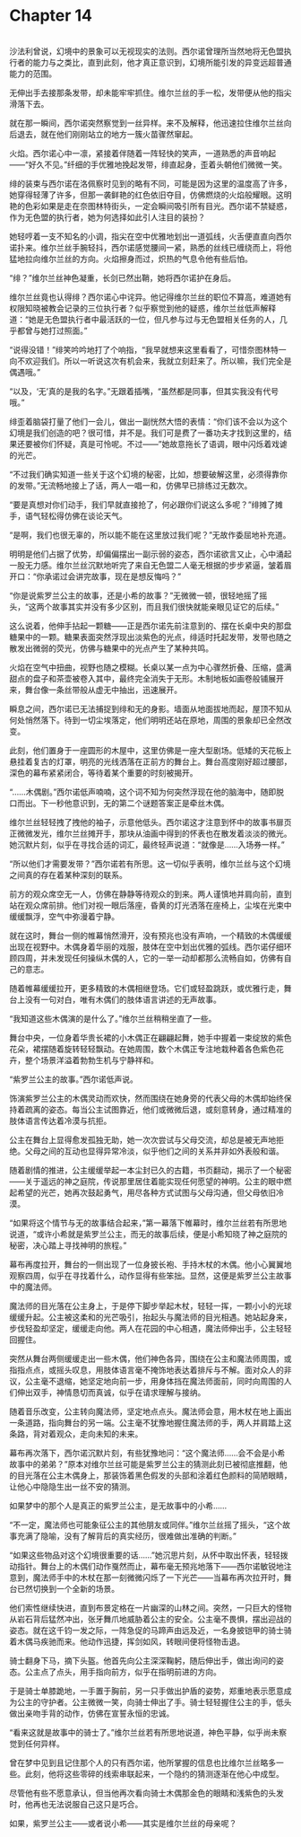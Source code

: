 # Chapter 14

<br>
沙法利曾说，幻境中的景象可以无视现实的法则。西尔诺曾理所当然地将无色盟执行者的能力与之类比，直到此刻，他才真正意识到，幻境所能引发的异变远超普通能力的范围。

无伸出手去接那条发带，却未能牢牢抓住。维尔兰丝的手一松，发带便从他的指尖滑落下去。

就在那一瞬间，西尔诺突然察觉到一丝异样。来不及解释，他迅速拉住维尔兰丝向后退去，就在他们刚刚站立的地方一簇火苗骤然窜起。

火焰。西尔诺心中一凛，紧接着伴随着一阵轻快的笑声，一道熟悉的声音响起——“好久不见。”纤细的手优雅地挽起发带，绯直起身，歪着头朝他们微微一笑。

绯的装束与西尔诺在洛佩察时见到的略有不同，可能是因为这里的温度高了许多，她穿得轻薄了许多，但那一袭鲜艳的红色依旧夺目，仿佛燃烧的火焰般耀眼。这明艳的色彩如果是走在奈图林特街头，一定会瞬间吸引所有目光。西尔诺不禁疑惑，作为无色盟的执行者，她为何选择如此引人注目的装扮？

她轻哼着一支不知名的小调，指尖在空中优雅地划出一道弧线，火舌便直直向西尔诺扑来。维尔兰丝手腕轻抖，西尔诺感觉腰间一紧，熟悉的丝线已缠绕而上，将他猛地拉向维尔兰丝的方向。火焰擦身而过，炽热的气息令他有些后怕。

“绯？”维尔兰丝神色凝重，长剑已然出鞘，她将西尔诺护在身后。

维尔兰丝竟也认得绯？西尔诺心中诧异。他记得维尔兰丝的职位不算高，难道她有权限知晓被教会记录的三位执行者？似乎察觉到他的疑惑，维尔兰丝低声解释道：“她是无色盟执行者中最活跃的一位，但凡参与过与无色盟相关任务的人，几乎都曾与她打过照面。”

“说得没错！”绯笑吟吟地打了个响指，“我早就想来这里看看了，可惜奈图林特一向不欢迎我们。所以一听说这次有机会来，我就立刻赶来了。所以嘛，我们完全是偶遇哦。”

“以及，‘无’真的是我的名字。”无跟着插嘴，“虽然都是同事，但其实我没有代号哦。”

绯歪着脑袋打量了他们一会儿，做出一副恍然大悟的表情：“你们该不会以为这个幻境是我们创造的吧？很可惜，并不是。我们可是费了一番功夫才找到这里的，结果还要被你们怀疑，真是可怜呢。不过——”她故意拖长了语调，眼中闪烁着戏谑的光芒。

“不过我们确实知道一些关于这个幻境的秘密，比如，想要破解这里，必须得靠你的发带。”无流畅地接上了话，两人一唱一和，仿佛早已排练过无数次。

“要是真想对你们动手，我们早就直接抢了，何必跟你们说这么多呢？”绯摊了摊手，语气轻松得仿佛在谈论天气。

“是啊，我们也很无辜的，所以能不能在这里放过我们呢？”无故作委屈地补充道。

明明是他们占据了优势，却偏偏摆出一副示弱的姿态，西尔诺欲言又止，心中涌起一股无力感。维尔兰丝沉默地听完了来自无色盟二人毫无根据的步步紧逼，皱着眉开口：“你承诺过会讲完故事，现在是想反悔吗？”

“你是说紫罗兰公主的故事，还是小希的故事？”无微微一顿，很轻地摇了摇头，“这两个故事其实并没有多少区别，而且我们很快就能亲眼见证它的后续。”

这么说着，他伸手拈起一颗糖——正是西尔诺先前注意到的、摆在长桌中央的那盘糖果中的一颗。糖果表面突然浮现出淡紫色的光点，绯适时托起发带，发带也随之散发出微弱的荧光，仿佛与糖果中的光点产生了某种共鸣。

火焰在空气中扭曲，视野也随之模糊。长桌以某一点为中心骤然折叠、压缩，盛满甜点的盘子和茶壶被卷入其中，最终完全消失于无形。木制地板如画卷般铺展开来，舞台像一条丝带般从虚无中抽出，迅速展开。

瞬息之间，西尔诺已无法捕捉到绯和无的身影。墙面从地面拔地而起，屋顶不知从何处悄然落下。待到一切尘埃落定，他们明明还站在原地，周围的景象却已全然改变。

此刻，他们置身于一座圆形的木屋中，这里仿佛是一座大型剧场。低矮的天花板上悬挂着复古的灯罩，明亮的光线洒落在正前方的舞台上。舞台高度刚好超过腰部，深色的幕布紧紧闭合，等待着某个重要的时刻被揭开。

“……木偶剧。”西尔诺低声喃喃，这个词不知为何突然浮现在他的脑海中，随即脱口而出。下一秒他意识到，无的第二个谜题答案正是牵丝木偶。

维尔兰丝轻轻拽了拽他的袖子，示意他低头。西尔诺这才注意到怀中的故事书扉页正微微发光，维尔兰丝摊开手，那块从油画中得到的怀表也在散发着淡淡的微光。她沉默片刻，似乎在寻找合适的词汇，最终轻声说道：“就像是……入场券一样。”

“所以他们才需要发带？”西尔诺若有所思。这一切似乎表明，维尔兰丝与这个幻境之间真的存在着某种深刻的联系。

前方的观众席空无一人，仿佛在静静等待观众的到来。两人谨慎地并肩向前，直到站在观众席前排。他们对视一眼后落座，昏黄的灯光洒落在座椅上，尘埃在光束中缓缓飘浮，空气中弥漫着宁静。

就在这时，舞台一侧的帷幕悄然滑开，没有预兆也没有声响，一个精致的木偶缓缓出现在视野中。木偶身着华丽的戏服，肢体在空中划出优雅的弧线。西尔诺仔细环顾四周，并未发现任何操纵木偶的人，它的一举一动却都那么流畅自如，仿佛有自己的意志。

随着帷幕缓缓拉开，更多精致的木偶相继登场。它们或轻盈跳跃，或优雅行走，舞台上没有一句对白，唯有木偶们的肢体语言讲述的无声故事。

“我知道这些木偶演的是什么了。”维尔兰丝稍稍坐直了一些。

舞台中央，一位身着华贵长裙的小木偶正在翩翩起舞，她手中握着一束绽放的紫色花朵，裙摆随着旋转轻轻飘动。在她周围，数个木偶正专注地栽种着各色紫色花卉，整个场景洋溢着勃勃生机与宁静祥和。

“紫罗兰公主的故事。”西尔诺低声说。

饰演紫罗兰公主的木偶灵动而欢快，然而围绕在她身旁的代表父母的木偶却始终保持着疏离的姿态。每当公主试图靠近，他们或微微后退，或刻意转身，通过精准的肢体语言传达着冷漠与抗拒。

公主在舞台上显得愈发孤独无助，她一次次尝试与父母交流，却总是被无声地拒绝。父母之间的互动也显得异常冷淡，似乎他们之间的关系并非如外表般和谐。

随着剧情的推进，公主缓缓举起一本尘封已久的古籍，书页翻动，揭示了一个秘密——关于遥远的神之庭院，传说那里居住着能实现任何愿望的神明。公主的眼中燃起希望的光芒，她再次鼓起勇气，用尽各种方式试图与父母沟通，但父母依旧冷漠。

“如果将这个情节与无的故事结合起来，”第一幕落下帷幕时，维尔兰丝若有所思地说道，“或许小希就是紫罗兰公主，而无的故事后续，便是小希知晓了神之庭院的秘密，决心踏上寻找神明的旅程。”

幕布再度拉开，舞台的一侧出现了一位身披长袍、手持木杖的木偶。他小心翼翼地观察四周，似乎在寻找着什么，动作显得有些笨拙。显然，这便是紫罗兰公主故事中的魔法师。

魔法师的目光落在公主身上，于是停下脚步举起木杖，轻轻一挥，一颗小小的光球缓缓升起。公主被这柔和的光芒吸引，抬起头与魔法师的目光相遇。她站起身来，步伐轻盈却坚定，缓缓走向他。两人在花园的中心相遇，魔法师伸出手，公主轻轻回握住。

突然从舞台两侧缓缓走出一些木偶，他们神色各异，围绕在公主和魔法师周围，或指指点点，或摇头叹息，用肢体语言毫不掩饰地表达着排斥与不解。面对众人的非议，公主毫不退缩，她坚定地向前一步，用身体挡在魔法师面前，同时向周围的人们伸出双手，神情恳切而真诚，似乎在请求理解与接纳。

随着音乐改变，公主转向魔法师，坚定地点点头。魔法师会意，用木杖在地上画出一条道路，指向舞台的另一端。公主毫不犹豫地握住魔法师的手，两人并肩踏上这条路，背对着观众，走向未知的未来。

幕布再次落下，西尔诺沉默片刻，有些犹豫地问：“这个魔法师……会不会是小希故事中的弟弟？”原本对维尔兰丝可能是紫罗兰公主的猜测此刻已被彻底推翻，他的目光落在公主木偶身上，那装饰着黑色假发的头部和涂着红色颜料的简陋眼睛，让他心中隐隐生出一丝不安的猜测。

如果梦中的那个人是真正的紫罗兰公主，是无故事中的小希……

“不一定，魔法师也可能象征公主的其他朋友或同伴。”维尔兰丝摇了摇头，“这个故事充满了隐喻，没有了解背后的真实经历，很难做出准确的判断。”

“如果这些物品对这个幻境很重要的话……”她沉思片刻，从怀中取出怀表，轻轻拨动指针。舞台上的木偶们动作戛然而止，幕布毫无预兆地落下——西尔诺敏锐地注意到，魔法师手中的木杖在那一刻微微闪烁了一下光芒——当幕布再次拉开时，舞台已然切换到一个全新的场景。

他们索性继续快进，直到布景定格在一片幽深的山林之间。突然，一只巨大的怪物从岩石背后猛然冲出，张牙舞爪地威胁着公主的安全。公主毫不畏惧，摆出迎战的姿态。就在这千钧一发之际，一阵急促的马蹄声由远及近，一名身披铠甲的骑士骑着木偶马疾驰而来。他动作迅捷，挥剑如风，转眼间便将怪物击退。

骑士翻身下马，摘下头盔。他首先向公主深深鞠躬，随后伸出手，做出询问的姿态。公主点了点头，用手指向前方，似乎在指明前进的方向。

于是骑士单膝跪地，一手置于胸前，另一只手做出护盾的姿势，郑重地表示愿意成为公主的守护者。公主微微一笑，向骑士伸出了手。骑士轻轻握住公主的手，低头做出亲吻手背的动作，仿佛在宣誓永恒的忠诚。

“看来这就是故事中的骑士了。”维尔兰丝若有所思地说道，神色平静，似乎尚未察觉到任何异样。

曾在梦中见到且记住那个人的只有西尔诺，他所掌握的信息也比维尔兰丝略多一些。此刻，他将这些零碎的线索串联起来，一个隐约的猜测逐渐在他心中成型。

尽管他有些不愿意承认，但当他再次看向骑士木偶那金色的眼睛和浅紫色的头发时，他再也无法说服自己这只是巧合。

如果，紫罗兰公主——或者说小希——其实是维尔兰丝的母亲呢？
